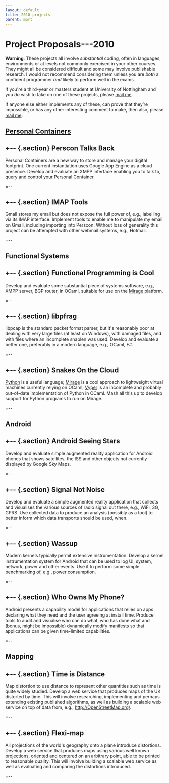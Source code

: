 ```yaml
---
layout: default
title: 2010 projects
parent: mort
---
```

[perscon]: http://perscon.net/
[Python]: http://www.python.org/
[Mirage]: http://github.com/mirage
[Vyper]: http://got.net/~landauer/sw/vyper_readme.html
[e]: mailto:richard.mortier@nottingham.ac.uk

Project Proposals---2010
========================

**Warning**: These projects all involve *substantial* coding, often in
languages, environments or at levels not commonly exercised in your
other courses.  They might all be considered difficult and some may
involve publishable research.  I would not recommend considering them
unless you are *both* a confident programmer *and* likely to perform
well in the exams.

If you're a third-year or masters student at University of Nottingham
and you *do* wish to take on one of these projects, please [mail
me][e].

If anyone else either implements any of these, can prove that they’re
impossible, or has any other interesting comment to make, then also,
please [mail me][e].


[Personal Containers][perscon]
-------------------

+-- {.section}
Perscon Talks Back
------------------

Personal Containers are a new way to store and manage your digital
footprint.  One current instantiation uses Google App Engine as a
cloud presence.  Develop and evaluate an XMPP interface enabling you
to talk to, query and control your Personal Container.

=--

+-- {.section}
IMAP Tools
----------

Gmail stores my email but does not expose the full power of, e.g.,
labelling via its IMAP interface.  Implement tools to enable me to
manipulate my email on Gmail, including importing into Perscon.
Without loss of generality this project can be attempted with other
webmail systems, e.g., Hotmail.

=--


Functional Systems
------------------

+-- {.section}
Functional Programming is Cool
------------------------------

Develop and evaluate some substantial piece of systems software, e.g.,
XMPP server, BGP router, in OCaml, suitable for use on the [Mirage][]
platform.

=--

+-- {.section}
libpfrag
--------

libpcap is the standard packet format parser, but it's reasonably poor
at dealing with very large files (at least on Windows), with damaged
files, and with files where an incomplete snaplen was used.  Develop
and evaluate a better one, preferably in a modern language, e.g.,
OCaml, F#.

=--

+-- {.section}
Snakes On the Cloud
-------------------

[Python][] is a useful language; [Mirage][] is a cool approach to
lightweight virtual machines currently relying on OCaml; [Vyper][] is
an incomplete and probably out-of-date implementation of Python in
OCaml.  Mash all this up to develop support for Python programs to run
on Mirage.

=--


Android
-------

+-- {.section}
Android Seeing Stars
--------------------

Develop and evaluate simple augmented reality application for Android
phones that shows satellites, the ISS and other objects not currently
displayed by Google Sky Maps.

=--

+-- {.section}
Signal Not Noise
----------------

Develop and evaluate a simple augmented reality application that
collects and visualises the various sources of radio signal out there,
e.g., WiFi, 3G, GPRS.  Use collected data to produce an analysis
(possibly as a tool) to better inform which data transports should be
used, when.

=--

+-- {.section}
Wassup
------

Modern kernels typically permit extensive instrumentation.  Develop a
kernel instrumentation system for Android that can be used to log UI,
system, network, power and other events.  Use it to perform some
simple benchmarking of, e.g., power consumption.

=--

+-- {.section}
Who Owns My Phone?
------------------

Android presents a capability model for applications that relies on
apps declaring what they need and the user agreeing at install time.
Produce tools to audit and visualise who can do what, who has done
what and (bonus, might be impossible) dynamically modify manifests so
that applications can be given time-limited capabilities.

=--


Mapping
-------

+-- {.section}
Time is Distance
----------------

Map distortion to use distance to represent other quantities such as
time is quite widely studied.  Develop a web service that produces
maps of the UK distorted by time.  This will involve researching,
implementing and perhaps extending existing published algorithms, as
well as building a scalable web service on top of data from, e.g.,
<http://OpenStreetMap.org/>.  

=--

+-- {.section}
Flexi-map
---------

All projections of the world's geography onto a plane introduce
distortions.  Develop a web service that produces maps using various
well known projections, oriented and centered on an arbitrary point,
able to be printed to reasonable quality.  This will involve building
a scalable web service as well as evaluating and comparing the
distortions introduced.

=--
